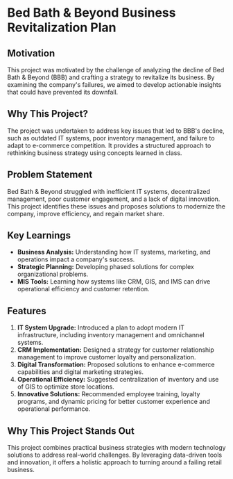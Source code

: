 # Bed Bath & Beyond Business Revitalization Plan

## Motivation
This project was motivated by the challenge of analyzing the decline of Bed Bath & Beyond (BBB) and crafting a strategy to revitalize its business. By examining the company's failures, we aimed to develop actionable insights that could have prevented its downfall.

## Why This Project?
The project was undertaken to address key issues that led to BBB's decline, such as outdated IT systems, poor inventory management, and failure to adapt to e-commerce competition. It provides a structured approach to rethinking business strategy using concepts learned in class.

## Problem Statement
Bed Bath & Beyond struggled with inefficient IT systems, decentralized management, poor customer engagement, and a lack of digital innovation. This project identifies these issues and proposes solutions to modernize the company, improve efficiency, and regain market share.

## Key Learnings
- **Business Analysis:** Understanding how IT systems, marketing, and operations impact a company's success.
- **Strategic Planning:** Developing phased solutions for complex organizational problems.
- **MIS Tools:** Learning how systems like CRM, GIS, and IMS can drive operational efficiency and customer retention.

## Features
1. **IT System Upgrade:** Introduced a plan to adopt modern IT infrastructure, including inventory management and omnichannel systems.
2. **CRM Implementation:** Designed a strategy for customer relationship management to improve customer loyalty and personalization.
3. **Digital Transformation:** Proposed solutions to enhance e-commerce capabilities and digital marketing strategies.
4. **Operational Efficiency:** Suggested centralization of inventory and use of GIS to optimize store locations.
5. **Innovative Solutions:** Recommended employee training, loyalty programs, and dynamic pricing for better customer experience and operational performance.

## Why This Project Stands Out
This project combines practical business strategies with modern technology solutions to address real-world challenges. By leveraging data-driven tools and innovation, it offers a holistic approach to turning around a failing retail business.



